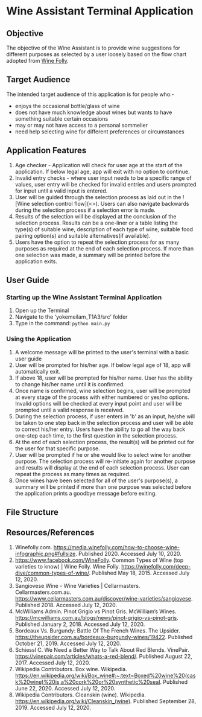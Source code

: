 # Wine Assistant Terminal Application

## Objective 
The objective of the Wine Assistant is to provide wine suggestions for different purposes as selected by a user loosely based on the flow chart adopted from [Wine Folly](https://media.winefolly.com/how-to-choose-wine-infographic.png#fullsize).

## Target Audience
The intended target audience of this application is for people who:-
* enjoys the occasional bottle/glass of wine
* does not have much knowledge about wines but wants to have something suitable certain occasions
* may or may not have access to a personal sommelier
* need help selecting wine for different preferences or circumstances

## Application Features
1. Age checker - Application will check for user age at the start of the application. If below legal age, app will exit with no option to continue. 
2. Invalid entry checks - where user input needs to be a specific range of values, user entry will be checked for invalid entries and users prompted for input until a valid input is entered.
3. User will be guided through the selection process as laid out in the ![Wine selection control flow](<<link>>). Users can also navigate backwards during the selection process if a selection error is made.
4. Results of the selection will be displayed at the conclusion of the selection process. Results can be a one-liner or a table listing the type(s) of suitable wine, description of each type of wine, suitable food pairing option(s) and suitable alternatives(if available).
5. Users have the option to repeat the selection process for as many purposes as required at the end of each selection process. If more than one selection was made, a summary will be printed before the application exits. 

## User Guide
### Starting up the Wine Assistant Terminal Application
1. Open up the Terminal
2. Navigate to the 'yokemeilam_T1A3/src' folder
3. Type in the command:
    `python main.py`

### Using the Application
1. A welcome message will be printed to the user's terminal with a basic user guide 
2. User will be prompted for his/her age. If below legal age of 18, app will automatically exit. 
3. If above 18, user will be prompted for his/her name. User has the ability to change his/her name until it is confirmed. 
4. Once name is confirmed, wine selection begins, user will be prompted at every stage of the process with either numbered or yes/no options. Invalid options will be checked at every input point and user will be prompted until a valid response is received. 
5. During the selection process, if user enters in 'b' as an input, he/she will be taken to one step back in the selection process and user will be able to correct his/her entry. Users have the ability to go all the way back one-step each time, to the first question in the selection process. 
6. At the end of each selection process, the result(s) will be printed out for the user for that specific purpose.
7. User will be prompted if he or she would like to select wine for another purpose. The selection process will re-initiate again for another purpose and results will display at the end of each selection process. User can repeat the process as many times as required.
8. Once wines have been selected for all of the user's purpose(s), a summary will be printed if more than one purpose was selected before the application prints a goodbye message before exiting.

## File Structure

## Resources/References
1. Winefolly.com. https://media.winefolly.com/how-to-choose-wine-infographic.png#fullsize. Published 2020. Accessed July 10, 2020.
2. https://www.facebook.com/WineFolly. Common Types of Wine (top varieties to know) | Wine Folly. Wine Folly. https://winefolly.com/deep-dive/common-types-of-wine/. Published May 18, 2015. Accessed July 12, 2020.
3. Sangiovese Wine - Wine Varieties | Cellarmasters. Cellarmasters.com.au. https://www.cellarmasters.com.au/discover/wine-varieties/sangiovese. Published 2018. Accessed July 12, 2020.
4. McWilliams Admin. Pinot Grigio vs Pinot Gris. McWilliam’s Wines. https://mcwilliams.com.au/blogs/news/pinot-grigio-vs-pinot-gris. Published January 2, 2018. Accessed July 12, 2020.
5. Bordeaux Vs. Burgundy: Battle Of The French Wines. The Upsider. https://theupsider.com.au/bordeaux-burgundy-wines/19422. Published October 21, 2019. Accessed July 12, 2020.
6. Schiessl C. We Need a Better Way to Talk About Red Blends. VinePair. https://vinepair.com/articles/whats-a-red-blend/. Published August 22, 2017. Accessed July 12, 2020.
7. Wikipedia Contributors. Box wine. Wikipedia. https://en.wikipedia.org/wiki/Box_wine#:~:text=Boxed%20wine%20(cask%20wine)%20is,a%20cork%20or%20synthetic%20seal. Published June 22, 2020. Accessed July 12, 2020.
8. Wikipedia Contributors. Cleanskin (wine). Wikipedia. https://en.wikipedia.org/wiki/Cleanskin_(wine). Published September 28, 2019. Accessed July 12, 2020.

